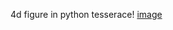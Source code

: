 4d figure in python tesseracе!
[image](https://github.com/user-attachments/assets/5ee71898-8873-4616-b19f-1b492508dcf0)
